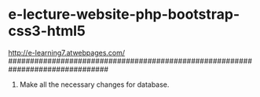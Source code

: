 # e-lecture-website-php-bootstrap-css3-html5
http://e-learning7.atwebpages.com/
###############################################################################

1. Make all the necessary changes for database.
